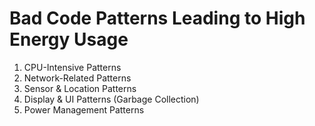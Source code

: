 # Bad Code Patterns Leading to High Energy Usage

1. CPU-Intensive Patterns
2. Network-Related Patterns
3. Sensor & Location Patterns
4. Display & UI Patterns (Garbage Collection)
5. Power Management Patterns
